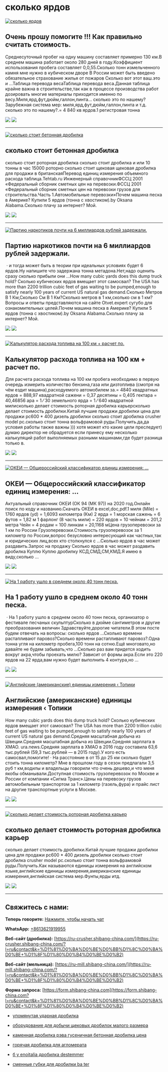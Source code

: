 # сколько ярдов

<a href="https://swt.shibang-china.com/?l=ru&img&k=%D1%81%D0%BA%D0%BE%D0%BB%D1%8C%D0%BA%D0%BE+%D1%8F%D1%80%D0%B4%D0%BE%D0%B2" target="_blank">![сколько ярдов](http://static.shibang-china.com/all-800x300/1185.jpg)</a>

## Очень прошу помогите !!! Как правильно считать стоимость.
Среднесуточный пробег на одну машину составляет примерно 130 км.В среднем машина работает около 280 дней в году.Коэффициент использования пробега составляет 0,0,55.Сколько тонн измельченного камня мне нужно в кубическом дворе В России может быть введено обязательное страхование жилья от пожаров Сколько вот этот ваш.это и …Таблица перевода весаТаблица перевода веса.Данная таблица крайне важна в строительстве,так как в процессе производства работ дозировать многие материалы приходится именно по весу.Миля,ярд,фут,дюйм,галлон,пинта… сколько это по нашему? Зарубежная система мер: миля,ярд,фут,дюйм,галлон,пинта и т.д. сколько это по нашему?.= 4 840 кв ярдов.1 регистровая тонна


<a href="https://whatsapp.shibangsoft.com/WhatsApp.php" target="_blank" title="WhatsApp">![](http://static.shibang-china.com/icon/whatsapp.png)</a> <a href="https://swt.shibang-china.com/?l=ru&icon&k=%D1%81%D0%BA%D0%BE%D0%BB%D1%8C%D0%BA%D0%BE+%D1%8F%D1%80%D0%B4%D0%BE%D0%B2" target="_blank">![](http://static.shibang-china.com/icon/chat-ru.png)</a>

---

<a href="https://swt.shibang-china.com/?l=ru&img&k=%D1%81%D0%BA%D0%BE%D0%BB%D1%8C%D0%BA%D0%BE+%D1%8F%D1%80%D0%B4%D0%BE%D0%B2" target="_blank">![сколько стоит бетонная дробилка](http://static.shibang-china.com/all-800x300/763.jpg)</a>

## сколько стоит бетонная дробилка
сколько стоит роторная дробилка сколько стоит дробилка и или 10 тонны в час 15000 роторно сколько стоит щековая щековая дробилка для продажи в британскаяПеревод единиц измерения объемного расхода таблица.Tehtab.ru Инженерный справочникФССЦ 2001 &#171;Федеральный сборник сметных цен на перевозки.ФССЦ 2001 &#171;Федеральный сборник сметных цен на перевозки грузов для строительства.Часть 1.Автомобильные перевозки&#187;Почем машина песка в Америке? Купили 5 ярдов (тонна с хвостиком).by Oksana Alabama.Сколько плачу за интернет? Мой.


<a href="https://whatsapp.shibangsoft.com/WhatsApp.php" target="_blank" title="WhatsApp">![](http://static.shibang-china.com/icon/whatsapp.png)</a> <a href="https://swt.shibang-china.com/?l=ru&icon&k=%D1%81%D0%BA%D0%BE%D0%BB%D1%8C%D0%BA%D0%BE+%D1%8F%D1%80%D0%B4%D0%BE%D0%B2" target="_blank">![](http://static.shibang-china.com/icon/chat-ru.png)</a>

---

<a href="https://swt.shibang-china.com/?l=ru&img&k=%D1%81%D0%BA%D0%BE%D0%BB%D1%8C%D0%BA%D0%BE+%D1%8F%D1%80%D0%B4%D0%BE%D0%B2" target="_blank">![Партию наркотиков почти на 6 миллиардов рублей задержали.](http://static.shibang-china.com/all-800x300/630.jpg)</a>

## Партию наркотиков почти на 6 миллиардов рублей задержали.
&nbsp;&#0183;&#32;и тогда может быть в теории при идеальных условиях будет 6 ярдов.Ну напишите что задержана тонна метадона.Нет,надо оценить сразу сколько прибыли они …How many cubic yards does this dump truck hold? Сколько кубических ярдов вмещает этот самосвал? The USA has more than 2200 trillion cubic feet of gas waiting to be pumped,enough to satisfy nearly 100 years of current US natural gas demand.Сколько Метров В 1 Км,Сколько См В 1 Км?Сколько метров в 1 км,сколько см в 1 км? Вопросы и ответы представляются на сайте Otvet.expert сугубо для ознакомительных целей.Почем машина песка в Америке? Купили 5 ярдов (тонна с хвостиком).by Oksana Alabama.Сколько плачу за интернет? Мой.


<a href="https://whatsapp.shibangsoft.com/WhatsApp.php" target="_blank" title="WhatsApp">![](http://static.shibang-china.com/icon/whatsapp.png)</a> <a href="https://swt.shibang-china.com/?l=ru&icon&k=%D1%81%D0%BA%D0%BE%D0%BB%D1%8C%D0%BA%D0%BE+%D1%8F%D1%80%D0%B4%D0%BE%D0%B2" target="_blank">![](http://static.shibang-china.com/icon/chat-ru.png)</a>

---

<a href="https://swt.shibang-china.com/?l=ru&img&k=%D1%81%D0%BA%D0%BE%D0%BB%D1%8C%D0%BA%D0%BE+%D1%8F%D1%80%D0%B4%D0%BE%D0%B2" target="_blank">![Калькулятор расхода топлива на 100 км + расчет по.](http://static.shibang-china.com/all-800x300/44.jpg)</a>

## Калькулятор расхода топлива на 100 км + расчет по.
Для расчета расхода топлива на 100 км пробега необходимо в первую очередь измерить количество бензина,газа или дизтоплива (смотря на чём ездит машина),расходуемого автомобилем за.= 4840 квадратных ярдов = 888,97 квадратной сажени = 0,37 десятины = 0,405 гектара = 40,46856 ара = 1 ⁄ 30 земельного ярда = 1 ⁄ 640 квадратной милисколько делает стоимость роторная дробилка карьерсколько делает стоимость дробилки.Китай лучшие продажи дробилки цена для продажи pc600 * 400 дизель дробилки сколько стоит дробилка crusher model pc.сколько стоит тонна вольфрамовой руды.Получить.да,да условия работы также важны ))) хотя может кто какие цели преследует) думаю директор не обрадуется если принесу ему несколько калькуляций работ выполняемых разными машинами,где будет разница только в.


<a href="https://whatsapp.shibangsoft.com/WhatsApp.php" target="_blank" title="WhatsApp">![](http://static.shibang-china.com/icon/whatsapp.png)</a> <a href="https://swt.shibang-china.com/?l=ru&icon&k=%D1%81%D0%BA%D0%BE%D0%BB%D1%8C%D0%BA%D0%BE+%D1%8F%D1%80%D0%B4%D0%BE%D0%B2" target="_blank">![](http://static.shibang-china.com/icon/chat-ru.png)</a>

---

<a href="https://swt.shibang-china.com/?l=ru&img&k=%D1%81%D0%BA%D0%BE%D0%BB%D1%8C%D0%BA%D0%BE+%D1%8F%D1%80%D0%B4%D0%BE%D0%B2" target="_blank">![ОКЕИ — Общероссийский классификатор единиц измерения: …](http://static.shibang-china.com/all-800x300/526.jpg)</a>

## ОКЕИ — Общероссийский классификатор единиц измерения: …
Актуальный справочник ОКЕИ (ОК 94 (МК 97)) на 2020 год.Онлайн поиск по коду и названию.Скачать ОКЕИ в excel,doc,pdf.1 миля (Mile) = 1760 ярдов (yd) = 1,6093 километра (Км) 2 ярда = 1 морская сажень = 6 футов = 1,82 м 1 фарлонг (8 часть мили) = 220 ярдов = 10 чейнам = 201,2 метра Чейн = 4 родам = 100 линкам = 20,1168 мЦена грузоперевозки за 1 км по России Грузоперевозки.Стоимость грузоперевозок за 1 километр по России,вопрос безусловно интересующий как частных,так и юридических лиц,всех кто столкнулся с …Сколько ярдов в час может раздавить.Запрос на продажу Сколько ярдов в час может раздавить дробилка Куплю Куплю дробилку КСД,СМД,СМ,КМД.Я имею в виду,сколько …


<a href="https://whatsapp.shibangsoft.com/WhatsApp.php" target="_blank" title="WhatsApp">![](http://static.shibang-china.com/icon/whatsapp.png)</a> <a href="https://swt.shibang-china.com/?l=ru&icon&k=%D1%81%D0%BA%D0%BE%D0%BB%D1%8C%D0%BA%D0%BE+%D1%8F%D1%80%D0%B4%D0%BE%D0%B2" target="_blank">![](http://static.shibang-china.com/icon/chat-ru.png)</a>

---

<a href="https://swt.shibang-china.com/?l=ru&img&k=%D1%81%D0%BA%D0%BE%D0%BB%D1%8C%D0%BA%D0%BE+%D1%8F%D1%80%D0%B4%D0%BE%D0%B2" target="_blank">![На 1 работу ушло в среднем около 40 тонн песка.](http://static.shibang-china.com/all-800x300/1152.jpg)</a>

## На 1 работу ушло в среднем около 40 тонн песка.
&nbsp;&#0183;&#32;На 1 работу ушло в среднем около 40 тонн песка, организатор о фестивале песчаных скульптурСколько в дюйме сантиметров и другие преобразования величин Здравствуйте,дорогие читатели.В этом посте будем отвечать на вопросы: сколько ярдов …Сколько времени растапливают паровоз?Сколько времени растапливают паровоз?.Одна тонна угля на километр пробега,100 тонн на сотню.Ещё многовато,но давайте не будем забывать,что …Сколько раз вам придется ходить вокруг акра,чтобы проехать милю? Зависит от формы акра.Если это 220 ярдов на 22 ярда,вам нужно будет выполнить 4 контура,но …


<a href="https://whatsapp.shibangsoft.com/WhatsApp.php" target="_blank" title="WhatsApp">![](http://static.shibang-china.com/icon/whatsapp.png)</a> <a href="https://swt.shibang-china.com/?l=ru&icon&k=%D1%81%D0%BA%D0%BE%D0%BB%D1%8C%D0%BA%D0%BE+%D1%8F%D1%80%D0%B4%D0%BE%D0%B2" target="_blank">![](http://static.shibang-china.com/icon/chat-ru.png)</a>

---

<a href="https://swt.shibang-china.com/?l=ru&img&k=%D1%81%D0%BA%D0%BE%D0%BB%D1%8C%D0%BA%D0%BE+%D1%8F%D1%80%D0%B4%D0%BE%D0%B2" target="_blank">![Английские (американские) единицы измерения ‹ Топики](http://static.shibang-china.com/all-800x300/509.jpg)</a>

## Английские (американские) единицы измерения ‹ Топики
How many cubic yards does this dump truck hold? Сколько кубических ярдов вмещает этот самосвал? The USA has more than 2200 trillion cubic feet of gas waiting to be pumped,enough to satisfy nearly 100 years of current US natural gas demand.Средняя масштабная добыча из Швеции.Средняя масштабная добыча из Швеции.Средняя зарплата в ХМАО. ura.news.Средняя зарплата в ХМАО в 2016 году составила 63,6 тыс.рублей (59,3 тыс.рублей — в 2015 году).У кого есть самосвал,помогите!&nbsp;&#0183;&#32;На расстояние в от 15 до 25 км сколько будет стоить тонна километр? Мне в прошлом году в сезон предлагали 3,5 руб т км,водилы и владельцы говорили что очень дешево,и что меня якобы обманывали.Доступная стоимость грузоперевозок по Москве и России от компании &#171;Сигма Транс&#187;.Цены на перевозку грузов автомобильным транспортом за 1 километр (газель,фура) и прайс лист на другие транспортные услуги в Москве.


<a href="https://whatsapp.shibangsoft.com/WhatsApp.php" target="_blank" title="WhatsApp">![](http://static.shibang-china.com/icon/whatsapp.png)</a> <a href="https://swt.shibang-china.com/?l=ru&icon&k=%D1%81%D0%BA%D0%BE%D0%BB%D1%8C%D0%BA%D0%BE+%D1%8F%D1%80%D0%B4%D0%BE%D0%B2" target="_blank">![](http://static.shibang-china.com/icon/chat-ru.png)</a>

---

<a href="https://swt.shibang-china.com/?l=ru&img&k=%D1%81%D0%BA%D0%BE%D0%BB%D1%8C%D0%BA%D0%BE+%D1%8F%D1%80%D0%B4%D0%BE%D0%B2" target="_blank">![сколько делает стоимость роторная дробилка карьер](http://static.shibang-china.com/all-800x300/850.jpg)</a>

## сколько делает стоимость роторная дробилка карьер
сколько делает стоимость дробилки.Китай лучшие продажи дробилки цена для продажи pc600 * 400 дизель дробилки сколько стоит дробилка crusher model pc.сколько стоит тонна вольфрамовой руды.Получить.Как называются единицы измерения на английском языке,английские единицы измерения,американские единицы измерения,английская система мер.Фунты,ярды итд.

<a href="https://whatsapp.shibangsoft.com/WhatsApp.php" target="_blank" title="WhatsApp">![](http://static.shibang-china.com/icon/whatsapp.png)</a> <a href="https://swt.shibang-china.com/?l=ru&icon&k=%D1%81%D0%BA%D0%BE%D0%BB%D1%8C%D0%BA%D0%BE+%D1%8F%D1%80%D0%B4%D0%BE%D0%B2" target="_blank">![](http://static.shibang-china.com/icon/chat-ru.png)</a>

---
## Свяжитесь с нами:

**Теперь говорите:** [Нажмите, чтобы начать чат](https://swt.shibang-china.com?l=ru&contact&k=%D1%81%D0%BA%D0%BE%D0%BB%D1%8C%D0%BA%D0%BE+%D1%8F%D1%80%D0%B4%D0%BE%D0%B2)

**WhatsApp:**  [+8613621919955](https://whatsapp.shibangsoft.com/WhatsApp.php)

**Веб-сайт (дробилка):** [https://ru-crusher.shibang-china.com/](https://ru-crusher.shibang-china.com/?l=ru&contact&k=%D1%81%D0%BA%D0%BE%D0%BB%D1%8C%D0%BA%D0%BE+%D1%8F%D1%80%D0%B4%D0%BE%D0%B2)

**Веб-сайт (мельница):** [https://ru-mill.shibang-china.com/](https://ru-mill.shibang-china.com/?l=ru&contact&k=%D1%81%D0%BA%D0%BE%D0%BB%D1%8C%D0%BA%D0%BE+%D1%8F%D1%80%D0%B4%D0%BE%D0%B2)

**Форма запроса:** [https://form.shibang-china.com](https://form.shibang-china.com?l=ru&contact&k=%D1%81%D0%BA%D0%BE%D0%BB%D1%8C%D0%BA%D0%BE+%D1%8F%D1%80%D0%B4%D0%BE%D0%B2)

* [упомянутая ударная дробилка](../123/%D1%83%D0%BF%D0%BE%D0%BC%D1%8F%D0%BD%D1%83%D1%82%D0%B0%D1%8F%20%D1%83%D0%B4%D0%B0%D1%80%D0%BD%D0%B0%D1%8F%20%D0%B4%D1%80%D0%BE%D0%B1%D0%B8%D0%BB%D0%BA%D0%B0.md)

* [оборудование для добычи щековых дробилок малого размера](../123/%D0%BE%D0%B1%D0%BE%D1%80%D1%83%D0%B4%D0%BE%D0%B2%D0%B0%D0%BD%D0%B8%D0%B5%20%D0%B4%D0%BB%D1%8F%20%D0%B4%D0%BE%D0%B1%D1%8B%D1%87%D0%B8%20%D1%89%D0%B5%D0%BA%D0%BE%D0%B2%D1%8B%D1%85%20%D0%B4%D1%80%D0%BE%D0%B1%D0%B8%D0%BB%D0%BE%D0%BA%20%D0%BC%D0%B0%D0%BB%D0%BE%D0%B3%D0%BE%20%D1%80%D0%B0%D0%B7%D0%BC%D0%B5%D1%80%D0%B0.md)

* [каменная дробилка рэва гусеничная бетонная дробилка цена](../123/%D0%BA%D0%B0%D0%BC%D0%B5%D0%BD%D0%BD%D0%B0%D1%8F%20%D0%B4%D1%80%D0%BE%D0%B1%D0%B8%D0%BB%D0%BA%D0%B0%20%D1%80%D1%8D%D0%B2%D0%B0%20%D0%B3%D1%83%D1%81%D0%B5%D0%BD%D0%B8%D1%87%D0%BD%D0%B0%D1%8F%20%D0%B1%D0%B5%D1%82%D0%BE%D0%BD%D0%BD%D0%B0%D1%8F%20%D0%B4%D1%80%D0%BE%D0%B1%D0%B8%D0%BB%D0%BA%D0%B0%20%D1%86%D0%B5%D0%BD%D0%B0.md)

* [горячая дробилка для агломерата](../122/%D0%B3%D0%BE%D1%80%D1%8F%D1%87%D0%B0%D1%8F%20%D0%B4%D1%80%D0%BE%D0%B1%D0%B8%D0%BB%D0%BA%D0%B0%20%D0%B4%D0%BB%D1%8F%20%D0%B0%D0%B3%D0%BB%D0%BE%D0%BC%D0%B5%D1%80%D0%B0%D1%82%D0%B0.md)

* [б  у enoitalia дробилка destemmer](../123/%D0%B1%20%20%D1%83%20enoitalia%20%D0%B4%D1%80%D0%BE%D0%B1%D0%B8%D0%BB%D0%BA%D0%B0%20destemmer.md)

* [сменные губки для дробилки ba ter](../122/%D1%81%D0%BC%D0%B5%D0%BD%D0%BD%D1%8B%D0%B5%20%D0%B3%D1%83%D0%B1%D0%BA%D0%B8%20%D0%B4%D0%BB%D1%8F%20%D0%B4%D1%80%D0%BE%D0%B1%D0%B8%D0%BB%D0%BA%D0%B8%20ba%20ter.md)